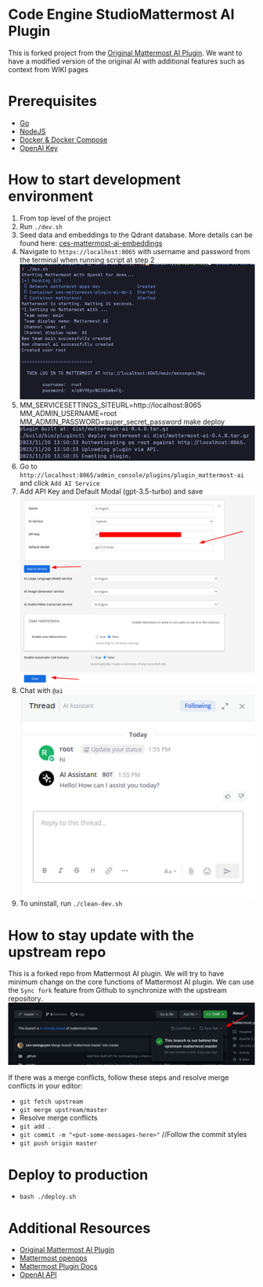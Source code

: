 # Code Engine StudioMattermost AI Plugin

This is forked project from the [Original Mattermost AI Plugin](https://github.com/mattermost/mattermost-plugin-ai). We want to have a modified version of the original AI with additional features such as context from WIKI pages

# Prerequisites

-   [Go](https://go.dev/doc/install)
-   [NodeJS](https://nodejs.org/en/)
-   [Docker & Docker Compose](https://docs.docker.com/get-docker/)
-   [OpenAI Key](https://platform.openai.com/api-keys)

# How to start development environment

1. From top level of the project
2. Run `./dev.sh`
3. Seed data and embeddings to the Qdrant database. More details can be found here: [ces-mattermost-ai-embeddings](https://github.com/Code-Engine-Studio/ces-mattermost-ai-embeddings)
4. Navigate to `https://localhost:8065` with username and password from the terminal when running script at step 2
   ![Run dev script](docs/dev_sh.png)
5. MM_SERVICESETTINGS_SITEURL=http://localhost:8065 MM_ADMIN_USERNAME=root MM_ADMIN_PASSWORD=super_secret_password make deploy
   ![Make Deploy](docs/make_deploy.png)
6. Go to `http://localhost:8065/admin_console/plugins/plugin_mattermost-ai` and click `Add AI Service`
7. Add API Key and Default Modal (gpt-3.5-turbo) and save
   ![Open AI Config](docs/open_ai_config.png)
8. Chat with `@ai` \
   ![AI Chat](docs/ai_chat.png)
9. To uninstall, run `./clean-dev.sh`

# How to stay update with the upstream repo

This is a forked repo from Mattermost AI plugin. We will try to have minimum change on the core functions of Mattermost AI plugin. We can use the `Sync fork` feature from Github to synchronize with the upstream repository. \
![Sync Fork](docs/sync_fork.png)

If there was a merge conflicts, follow these steps and resolve merge conflicts in your editor:

-   `git fetch upstream`
-   `git merge upstream/master`
-   Resolve merge conflicts
-   `git add .`
-   `git commit -m "<put-some-messages-here>"` //Follow the commit styles
-   `git push origin master`

# Deploy to production
- `bash ./deploy.sh`

# Additional Resources

-   [Original Mattermost AI Plugin](https://github.com/mattermost/mattermost-plugin-ai)
-   [Mattermost openops](https://github.com/mattermost/openops)
-   [Mattermost Plugin Docs](https://developers.mattermost.com/integrate/plugins/)
-   [OpenAI API](https://platform.openai.com/docs/overview)
